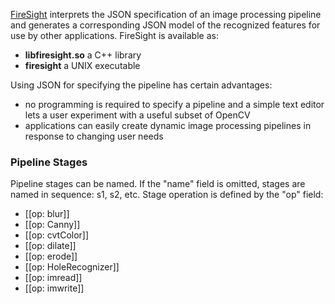 [FireSight](https://github.com/firepick1/FireSight/blob/master/README.md) interprets the JSON specification of an image processing pipeline and generates a corresponding JSON model of the recognized features for use by other applications. FireSight is available as:

* **libfiresight.so** a C++ library
* **firesight** a UNIX executable

Using JSON for specifying the pipeline has certain advantages:
* no programming is required to specify a pipeline and a simple text editor lets a user experiment with a useful subset of OpenCV
* applications can easily create dynamic image processing pipelines in response to changing user needs

### Pipeline Stages 
Pipeline stages can be named. If the "name" field is omitted, stages are named in sequence: s1, s2, etc. Stage operation is defined by the "op" field:
* [[op: blur]]
* [[op: Canny]]
* [[op: cvtColor]]
* [[op: dilate]]
* [[op: erode]]
* [[op: HoleRecognizer]]
* [[op: imread]]
* [[op: imwrite]]
